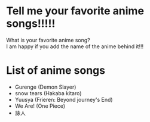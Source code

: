 # Tell me your favorite anime songs!!!!!
What is your favorite anime song? <br>
I am happy if you add the name of the anime behind it!!!<br>

# List of anime songs
- Gurenge (Demon Slayer)
- snow tears (Hakaba kitaro)
- Yuusya (Frieren: Beyond journey's End)
- We Are! (One Piece)
- 詠人

